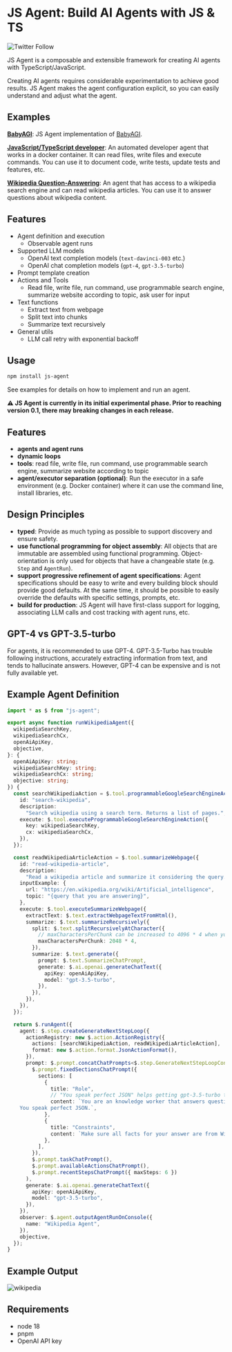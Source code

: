 # JS Agent: Build AI Agents with JS & TS

![Twitter Follow](https://img.shields.io/twitter/follow/lgrammel?style=social)

JS Agent is a composable and extensible framework for creating AI agents with TypeScript/JavaScript.

Creating AI agents requires considerable experimentation to achieve good results.
JS Agent makes the agent configuration explicit, so you can easily understand and adjust what the agent.

## Examples

**[BabyAGI](https://github.com/lgrammel/js-agent/tree/main/examples/babyagi)**:
JS Agent implementation of [BabyAGI](https://github.com/yoheinakajima/babyagi).

**[JavaScript/TypeScript developer](https://github.com/lgrammel/js-agent/tree/main/examples/javascript-developer)**:
An automated developer agent that works in a docker container.
It can read files, write files and execute commands.
You can use it to document code, write tests, update tests and features, etc.

**[Wikipedia Question-Answering](https://github.com/lgrammel/js-agent/tree/main/examples/wikipedia)**:
An agent that has access to a wikipedia search engine and can read wikipedia articles. You can use it to answer questions about wikipedia content.

## Features

- Agent definition and execution
  - Observable agent runs
- Supported LLM models
  - OpenAI text completion models (`text-davinci-003` etc.)
  - OpenAI chat completion models (`gpt-4`, `gpt-3.5-turbo`)
- Prompt template creation
- Actions and Tools
  - Read file, write file, run command, use programmable search engine, summarize website according to topic, ask user for input
- Text functions
  - Extract text from webpage
  - Split text into chunks
  - Summarize text recursively
- General utils
  - LLM call retry with exponential backoff

## Usage

```sh
npm install js-agent
```

See examples for details on how to implement and run an agent.

**⚠️ JS Agent is currently in its initial experimental phase. Prior to reaching version 0.1, there may breaking changes in each release.**

## Features

- **agents and agent runs**
- **dynamic loops**
- **tools**: read file, write file, run command, use programmable search engine, summarize website according to topic
- **agent/executor separation (optional)**: Run the executor in a safe environment (e.g. Docker container) where it can use the command line, install libraries, etc.

## Design Principles

- **typed**: Provide as much typing as possible to support discovery and ensure safety.
- **use functional programming for object assembly**: All objects that are immutable are assembled using functional programming. Object-orientation is only used for objects that have a changeable state (e.g. `Step` and `AgentRun`).
- **support progressive refinement of agent specifications**: Agent specifications should be easy to write and every building block should provide good defaults. At the same time, it should be possible to easily override the defaults with specific settings, prompts, etc.
- **build for production**: JS Agent will have first-class support for logging, associating LLM calls and cost tracking with agent runs, etc.

## GPT-4 vs GPT-3.5-turbo

For agents, it is recommended to use GPT-4. GPT-3.5-Turbo has trouble following instructions, accurately extracting information from text, and tends to hallucinate answers. However, GPT-4 can be expensive and is not fully available yet.

## Example Agent Definition

```ts
import * as $ from "js-agent";

export async function runWikipediaAgent({
  wikipediaSearchKey,
  wikipediaSearchCx,
  openAiApiKey,
  objective,
}: {
  openAiApiKey: string;
  wikipediaSearchKey: string;
  wikipediaSearchCx: string;
  objective: string;
}) {
  const searchWikipediaAction = $.tool.programmableGoogleSearchEngineAction({
    id: "search-wikipedia",
    description:
      "Search wikipedia using a search term. Returns a list of pages.",
    execute: $.tool.executeProgrammableGoogleSearchEngineAction({
      key: wikipediaSearchKey,
      cx: wikipediaSearchCx,
    }),
  });

  const readWikipediaArticleAction = $.tool.summarizeWebpage({
    id: "read-wikipedia-article",
    description:
      "Read a wikipedia article and summarize it considering the query.",
    inputExample: {
      url: "https://en.wikipedia.org/wiki/Artificial_intelligence",
      topic: "{query that you are answering}",
    },
    execute: $.tool.executeSummarizeWebpage({
      extractText: $.text.extractWebpageTextFromHtml(),
      summarize: $.text.summarizeRecursively({
        split: $.text.splitRecursivelyAtCharacter({
          // maxCharactersPerChunk can be increased to 4096 * 4 when you use gpt-4:
          maxCharactersPerChunk: 2048 * 4,
        }),
        summarize: $.text.generate({
          prompt: $.text.SummarizeChatPrompt,
          generate: $.ai.openai.generateChatText({
            apiKey: openAiApiKey,
            model: "gpt-3.5-turbo",
          }),
        }),
      }),
    }),
  });

  return $.runAgent({
    agent: $.step.createGenerateNextStepLoop({
      actionRegistry: new $.action.ActionRegistry({
        actions: [searchWikipediaAction, readWikipediaArticleAction],
        format: new $.action.format.JsonActionFormat(),
      }),
      prompt: $.prompt.concatChatPrompts<$.step.GenerateNextStepLoopContext>(
        $.prompt.fixedSectionsChatPrompt({
          sections: [
            {
              title: "Role",
              // "You speak perfect JSON" helps getting gpt-3.5-turbo to provide structured json at the end
              content: `You are an knowledge worker that answers questions using Wikipedia content.
    You speak perfect JSON.`,
            },
            {
              title: "Constraints",
              content: `Make sure all facts for your answer are from Wikipedia articles that you have read.`,
            },
          ],
        }),
        $.prompt.taskChatPrompt(),
        $.prompt.availableActionsChatPrompt(),
        $.prompt.recentStepsChatPrompt({ maxSteps: 6 })
      ),
      generate: $.ai.openai.generateChatText({
        apiKey: openAiApiKey,
        model: "gpt-3.5-turbo",
      }),
    }),
    observer: $.agent.outputAgentRunOnConsole({
      name: "Wikipedia Agent",
    }),
    objective,
  });
}
```

## Example Output

![wikipedia](https://github.com/lgrammel/js-agent/blob/main/examples/wikipedia/screenshot/wikipedia-qa-001.png)

## Requirements

- node 18
- pnpm
- OpenAI API key
